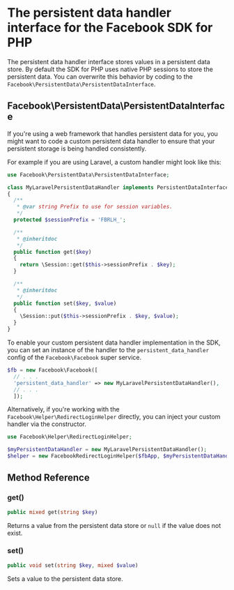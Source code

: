 # The persistent data handler interface for the Facebook SDK for PHP

The persistent data handler interface stores values in a persistent data store. By default the SDK for PHP uses native PHP sessions to store the persistent data. You can overwrite this behavior by coding to the `Facebook\PersistentData\PersistentDataInterface`.

## Facebook\PersistentData\PersistentDataInterface

If you're using a web framework that handles persistent data for you, you might want to code a custom persistent data handler to ensure that your persistent storage is being handled consistently.

For example if you are using Laravel, a custom handler might look like this:

```php
use Facebook\PersistentData\PersistentDataInterface;

class MyLaravelPersistentDataHandler implements PersistentDataInterface
{
  /**
   * @var string Prefix to use for session variables.
   */
  protected $sessionPrefix = 'FBRLH_';

  /**
   * @inheritdoc
   */
  public function get($key)
  {
    return \Session::get($this->sessionPrefix . $key);
  }

  /**
   * @inheritdoc
   */
  public function set($key, $value)
  {
    \Session::put($this->sessionPrefix . $key, $value);
  }
}
```

To enable your custom persistent data handler implementation in the SDK, you can set an instance of the handler to the `persistent_data_handler` config of the `Facebook\Facebook` super service.

```php
$fb = new Facebook\Facebook([
  // . . .
  'persistent_data_handler' => new MyLaravelPersistentDataHandler(),
  // . . .
  ]);
```

Alternatively, if you're working with the `Facebook\Helper\RedirectLoginHelper` directly, you can inject your custom handler via the constructor.

```php
use Facebook\Helper\RedirectLoginHelper;

$myPersistentDataHandler = new MyLaravelPersistentDataHandler();
$helper = new FacebookRedirectLoginHelper($fbApp, $myPersistentDataHandler);
```

## Method Reference

### get()
```php
public mixed get(string $key)
```
Returns a value from the persistent data store or `null` if the value does not exist.

### set()
```php
public void set(string $key, mixed $value)
```
Sets a value to the persistent data store.

